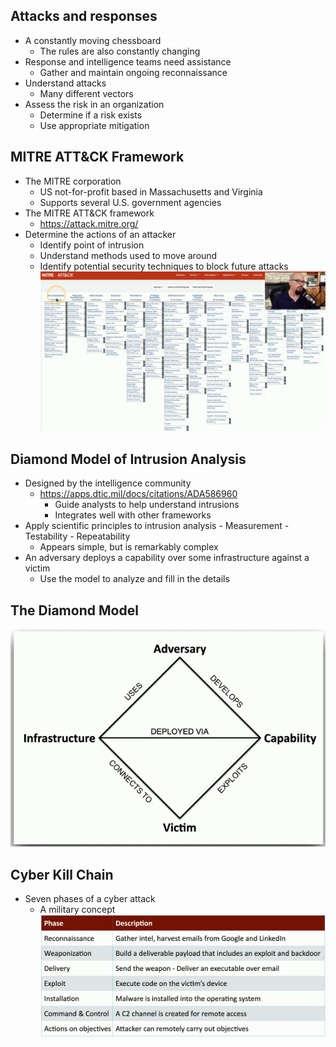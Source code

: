 ## Attacks and responses
- A constantly moving chessboard
	- The rules are also constantly changing
- Response and intelligence teams need assistance
	- Gather and maintain ongoing reconnaissance
- Understand attacks
	- Many different vectors
- Assess the risk in an organization
	- Determine if a risk exists
	- Use appropriate mitigation
## MITRE ATT&CK Framework
- The MITRE corporation
	- US not-for-profit based in Massachusetts and Virginia
	- Supports several U.S. government agencies
- The MITRE ATT&CK framework
	- https://attack.mitre.org/
- Determine the actions of an attacker
	- Identify point of intrusion
	- Understand methods used to move around
	- Identify potential security techniques to block future attacks
![](../Images/240606-5.png)
## Diamond Model of Intrusion Analysis
- Designed by the intelligence community
	- https://apps.dtic.mil/docs/citations/ADA586960
		- Guide analysts to help understand intrusions
		- Integrates well with other frameworks
- Apply scientific principles to intrusion analysis
		- Measurement
		- Testability
		- Repeatability
	- Appears simple, but is remarkably complex
- An adversary deploys a capability over some infrastructure against a victim
	- Use the model to analyze and fill in the details
## The Diamond Model
![](../Images/240606-6.png)
## Cyber Kill Chain
- Seven phases of a cyber attack
	- A military concept
![](../Images/240606-7.png)

